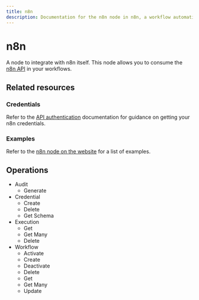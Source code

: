 ```yaml
---
title: n8n
description: Documentation for the n8n node in n8n, a workflow automation platform. Includes guidance on usage, and links to examples.
---
```


# n8n

A node to integrate with n8n itself. This node allows you to consume the [n8n API](/api/) in your workflows.

## Related resources

### Credentials

Refer to the [API authentication](/api/authentication/) documentation for guidance on getting your n8n credentials.

### Examples

Refer to the [n8n node on the website](https://n8n.io/integrations/n8n/) for a list of examples.

## Operations

* Audit
	* Generate
* Credential
	* Create
	* Delete
	* Get Schema
* Execution
	* Get
	* Get Many
	* Delete
* Workflow
	* Activate
	* Create
	* Deactivate
	* Delete
	* Get
	* Get Many
	* Update

